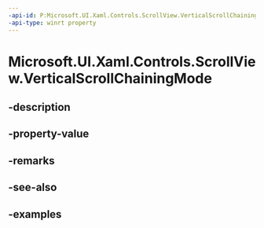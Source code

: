 ```yaml
---
-api-id: P:Microsoft.UI.Xaml.Controls.ScrollView.VerticalScrollChainingMode
-api-type: winrt property
---
```


# Microsoft.UI.Xaml.Controls.ScrollView.VerticalScrollChainingMode

<!--
public Microsoft.UI.Xaml.Controls.ChainingMode VerticalScrollChainingMode { get; set; }
-->


## -description

## -property-value

## -remarks

## -see-also

## -examples


